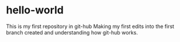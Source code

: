 # hello-world
This is my first repository in git-hub
Making my first edits into the first branch created and understanding how git-hub works.
